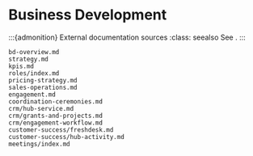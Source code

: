 # Business Development

:::{admonition} External documentation sources
:class: seealso
See [](#external-documentation).
:::

```{toctree}
bd-overview.md
strategy.md
kpis.md
roles/index.md
pricing-strategy.md
sales-operations.md
engagement.md
coordination-ceremonies.md
crm/hub-service.md
crm/grants-and-projects.md
crm/engagement-workflow.md
customer-success/freshdesk.md
customer-success/hub-activity.md
meetings/index.md
```
